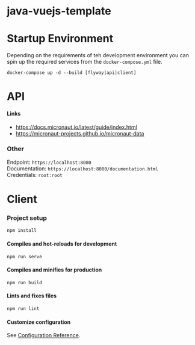 # java-vuejs-template

# Startup Environment

Depending on the requirements of teh development environment you 
can spin up the required services from the `docker-compose.yml` file.

`docker-compose up -d --build [flyway|api|client]`

# API

#### Links

* https://docs.micronaut.io/latest/guide/index.html  
* https://micronaut-projects.github.io/micronaut-data

### Other 

Endpoint: `https://localhost:8080`  
Documentation: `https://localhost:8080/documentation.html`  
Credentials: `root:root`

# Client

### Project setup
```
npm install
```

#### Compiles and hot-reloads for development
```
npm run serve
```

#### Compiles and minifies for production
```
npm run build
```

#### Lints and fixes files
```
npm run lint
```

#### Customize configuration
See [Configuration Reference](https://cli.vuejs.org/config/).
